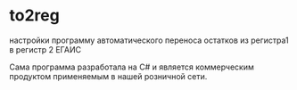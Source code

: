 # to2reg
настройки программу автоматического переноса остатков из регистра1 в регистр 2 ЕГАИС

Сама программа разработала на C# и является коммерческим продуктом
применяемым в нашей розничной сети. 
